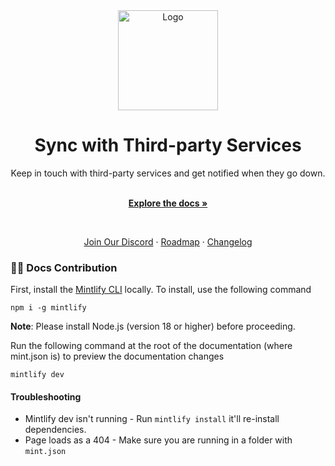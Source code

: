 <div align="center">
  <a href="https://statussync.dev" target="_blank">
  <picture>
    <source media="(prefers-color-scheme: dark)" srcset="https://txschbihbvgxhlenelys.supabase.co/storage/v1/object/public/statussync-bc/logo.png">
    <img src="https://txschbihbvgxhlenelys.supabase.co/storage/v1/object/public/statussync-bc/logo.png" width="160" alt="Logo"/>
  </picture>
  </a>
</div>

<h1 align="center">Sync with Third-party Services</h1>

<div align="center">
Keep in touch with third-party services and get notified when they go down.
</div>

  <p align="center">
    <br />
    <a href="https://docs.statussync.dev" rel="dofollow"><strong>Explore the docs »</strong></a>
    <br />
 </p>

  <br/>
  
  <p align="center">  
    <a href="https://discord.gg/kcb9TABaFk">Join Our Discord</a>
    ·
    <a href="https://statussync.dev/roadmap">Roadmap</a>
    ·
    <a href="https://statussync.dev/changelog">Changelog</a>
  </p>

### 👩‍💻 Docs Contribution

First, install the [Mintlify CLI](https://www.npmjs.com/package/mintlify) locally. To install, use the following command

```
npm i -g mintlify
```

**Note**: Please install Node.js (version 18 or higher) before proceeding.

Run the following command at the root of the documentation (where mint.json is) to preview the documentation changes

```
mintlify dev
```

#### Troubleshooting

- Mintlify dev isn't running - Run `mintlify install` it'll re-install dependencies.
- Page loads as a 404 - Make sure you are running in a folder with `mint.json`
